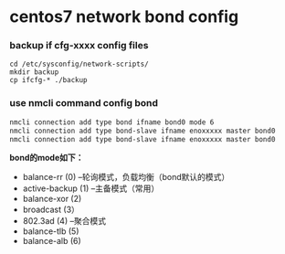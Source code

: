 # centos7 network bond config

### backup if cfg-xxxx config files

```
cd /etc/sysconfig/network-scripts/
mkdir backup
cp ifcfg-* ./backup
```

### use nmcli command config bond

```bash
nmcli connection add type bond ifname bond0 mode 6
nmcli connection add type bond-slave ifname enoxxxxx master bond0
nmcli connection add type bond-slave ifname enoxxxxx master bond0
```

**bond的mode如下：**

- balance-rr (0) –轮询模式，负载均衡（bond默认的模式）
- active-backup (1) –主备模式（常用）
- balance-xor (2)
- broadcast (3）
- 802.3ad (4) –聚合模式
- balance-tlb (5)
- balance-alb (6)







